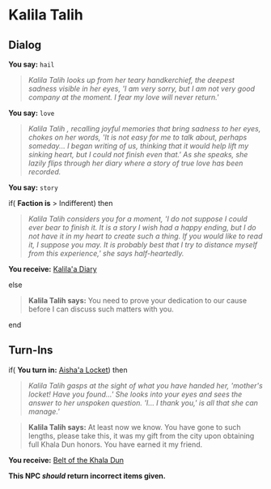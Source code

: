 # Kalila Talih
## Dialog

**You say:** `hail`



>*Kalila Talih looks up from her teary handkerchief, the deepest sadness visible in her eyes, 'I am very sorry, but I am not very good company at the moment. I fear my love will never return.'*

**You say:** `love`



>*Kalila Talih , recalling joyful memories that bring sadness to her eyes, chokes on her words, 'It is not easy for me to talk about, perhaps someday... I began writing of us, thinking that it would help lift my sinking heart, but I could not finish even that.' As she speaks, she lazily flips through her diary where a story of true love has been recorded.*

**You say:** `story`



if( **Faction is** > Indifferent) then



>*Kalila Talih considers you for a moment, 'I do not suppose I could ever bear to finish it. It is a story I wish had a happy ending, but I do not have it in my heart to create such a thing. If you would like to read it, I suppose you may. It is probably best that I try to distance myself from this experience,' she says half-heartedly.*



**You receive:**  [Kalila'a Diary](/item/18324)


else



>**Kalila Talih says:** You need to prove your dedication to our cause before I can discuss such matters with you.

end

## Turn-Ins





if( **You turn in:** [Aisha'a Locket](/item/5996)) then


>*Kalila Talih gasps at the sight of what you have handed her, 'mother's locket! Have you found...' She looks into your eyes and sees the answer to her unspoken question. 'I... I thank you,' is all that she can manage.'*


>**Kalila Talih says:** At least now we know. You have gone to such lengths, please take this, it was my gift from the city upon obtaining full Khala Dun honors. You have earned it my friend.


 **You receive:**  [Belt of the Khala Dun](/item/5995) 

**This NPC *should* return incorrect items given.**
